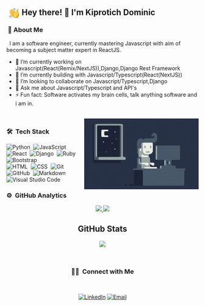 ### <img alt="Night Coding" src="./assets/Hand%20Wave.gif" width='40' align="left"/><h2>Hey there! 👋 I'm Kiprotich Dominic</h2>


<h3> &nbsp;🧍 About Me </h3>
&nbsp; I am a software engineer, currently mastering Javascript with aim of becoming a subject matter expert in ReactJS.

- 🔭 I’m currently working on Javascript(React(Remix/NextJS)),Django,Django Rest Framework
- 🌱 I’m currently building with Javascript/Typescript(React(NextJS))
- 👯 I’m looking to collaborate on Javascript/Typescript,Django
- 💬 Ask me about Javascript/Typescript and API's
- ⚡ Fun fact: Software activates my brain cells, talk anything software and i am in.


<br/>
<img alt="Night Coding" src="./assets/Night-Coding.gif" align="right"/>

### 🛠 &nbsp;Tech Stack

![Python](https://img.shields.io/badge/-Python-05122A?style=flat&logo=python)&nbsp;
![JavaScript](https://img.shields.io/badge/-JavaScript-05122A?style=flat&logo=javascript)&nbsp;
![React](https://img.shields.io/badge/-React-05122A?style=flat&logo=react)&nbsp;
![Django](https://img.shields.io/badge/-Django-05122A?style=flat&logo=django&logoColor=092E20)&nbsp;
![Ruby](https://img.shields.io/badge/-Ruby-05122A?style=flat&logo=ruby)&nbsp;
![Bootstrap](https://img.shields.io/badge/-Bootstrap-05122A?style=flat&logo=bootstrap&logoColor=563D7C)\
![HTML](https://img.shields.io/badge/-HTML-05122A?style=flat&logo=HTML5)&nbsp;
![CSS](https://img.shields.io/badge/-CSS-05122A?style=flat&logo=CSS3&logoColor=1572B6)&nbsp;
![Git](https://img.shields.io/badge/-Git-05122A?style=flat&logo=git)&nbsp;
![GitHub](https://img.shields.io/badge/-GitHub-05122A?style=flat&logo=github)&nbsp;
![Markdown](https://img.shields.io/badge/-Markdown-05122A?style=flat&logo=markdown)\
![Visual Studio Code](https://img.shields.io/badge/-Visual%20Studio%20Code-05122A?style=flat&logo=visual-studio-code&logoColor=007ACC)&nbsp;

### ⚙️ &nbsp;GitHub Analytics

<p align="center">
<a href="https://github.com/kiprotichdominic">
  <img height="180em" src="https://github-readme-stats-eight-theta.vercel.app/api?username=kiprotichdominic&show_icons=true&theme=algolia&include_all_commits=true&count_private=true"/>
  <img height="180em" src="https://github-readme-stats-eight-theta.vercel.app/api/top-langs/?username=kiprotichdominic&layout=compact&langs_count=8&theme=algolia"/>
</a>
</p>


<h2 align="center">GitHub Stats</h2>
<p align="center">
<a align="center"href="https://readme-stats-cfgj2cxdy.vercel.app/api?username=kiprotichdominic&count_private=true&show_icons=true&theme=cobalt">
  <img align="center" src = "https://github-readme-streak-stats.herokuapp.com/?user=kiprotichdominic&">
</a>
</p>
  <br>

<h3 align="center"> 🤝🏻 &nbsp;Connect with Me </h3><br>

<p align="center">
<a href="https://www.linkedin.com/in/kiprotichdominic/"><img alt="LinkedIn" src="https://img.shields.io/badge/LinkedIn-kiprotichdominic-blue?style=flat-square&logo=linkedin"></a>
<a href="mailto:kiprotichdominickorirgmail.com"><img alt="Email" src="https://img.shields.io/badge/Email-kiprotichdominickorir@gmail.com-blue?style=flat-square&logo=gmail"></a>
 
</p>
